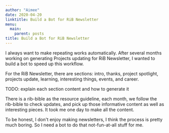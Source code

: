 ```yaml
---
author: "Aimee"
date: 2020-04-20
linktitle: Build a Bot for RiB Newsletter
menu:
  main:
    parent: posts
title: Build a Bot for RiB Newsletter
---
```


I always want to make repeating works automatically. After several months working on generating Projects updating for RiB Newsletter, I wanted to build a bot to speed up this workflow.

For the RiB Newsletter, there are sections: intro, thanks, project spotlight, projects update, learning, interesting things, events, and career.

TODO: explain each section content and how to generate it

There is a rib-bible as the resource guideline, each month, we follow the rib-bible to check updates, and pick up those informative content as well as interesting pieces. It took me one day to make all the content.

To be honest, I don't enjoy making newsletters, I think the process is pretty much boring. So I need a bot to do that not-fun-at-all stuff for me.
